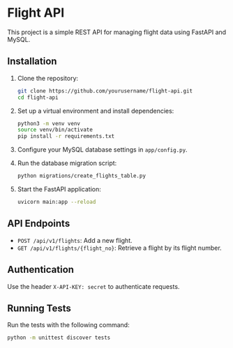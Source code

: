# Flight API

This project is a simple REST API for managing flight data using FastAPI and MySQL.

## Installation

1. Clone the repository:

   ```bash
   git clone https://github.com/yourusername/flight-api.git
   cd flight-api
   ```

2. Set up a virtual environment and install dependencies:

   ```bash
   python3 -m venv venv
   source venv/bin/activate
   pip install -r requirements.txt
   ```

3. Configure your MySQL database settings in `app/config.py`.

4. Run the database migration script:

   ```bash
   python migrations/create_flights_table.py
   ```

5. Start the FastAPI application:

   ```bash
   uvicorn main:app --reload
   ```

## API Endpoints

- `POST /api/v1/flights`: Add a new flight.
- `GET /api/v1/flights/{flight_no}`: Retrieve a flight by its flight number.

## Authentication

Use the header `X-API-KEY: secret` to authenticate requests.

## Running Tests

Run the tests with the following command:

```bash
python -m unittest discover tests
```
